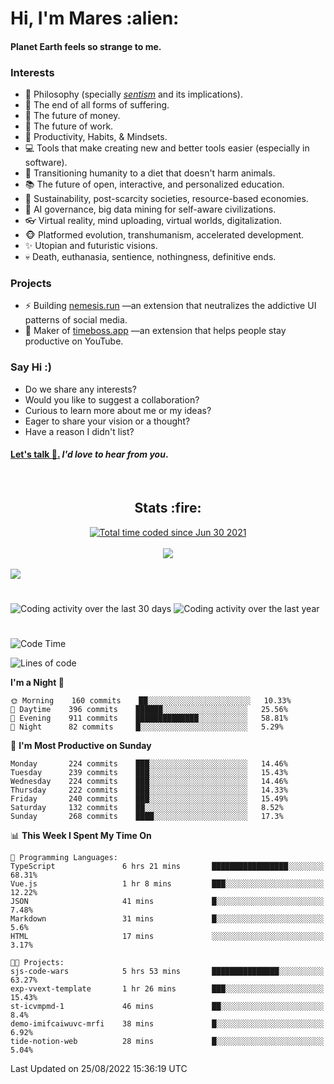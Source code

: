 <h1>Hi, I'm Mares :alien:</h1>

#### Planet Earth feels so strange to me.

### **Interests**

- 🌊 Philosophy (specially [_sentism_][sentismmedium] and its implications).
- 🎯 The end of all forms of suffering.
- 💸 The future of money.
- 💼 The future of work.
- 🧠 Productivity, Habits, & Mindsets.
- 💻 Tools that make creating new and better tools easier (especially in software).
- 🥗 Transitioning humanity to a diet that doesn't harm animals.
- 📚 The future of open, interactive, and personalized education.
- 🌱 Sustainability, post-scarcity societies, resource-based economies.
- 🤖 AI governance, big data mining for self-aware civilizations.
- 👓 Virtual reality, mind uploading, virtual worlds, digitalization.
- 🐵 Platformed evolution, transhumanism, accelerated development.
- ✨ Utopian and futuristic visions.
- 💀 Death, euthanasia, sentience, nothingness, definitive ends.


### **Projects**

- ⚡ Building [nemesis.run](https://chrome.google.com/webstore/detail/nemesis-%E2%80%93-humane-design-f/blfbbifgjgikekfochleknjcopefifgo?hl=en) —an extension that neutralizes the addictive UI patterns of social media.
- 💎 Maker of [timeboss.app](https://timeboss.app) —an extension that helps people stay productive on YouTube.


### **Say Hi :)**

- Do we share any interests?
- Would you like to suggest a collaboration?
- Curious to learn more about me or my ideas?
- Eager to share your vision or a thought?
- Have a reason I didn't list?

#### [Let's talk :wave:.](mailto:mareszhar@gmail.com) _I'd love to hear from you_.

[sentismmedium]: https://medium.com/@mareszhar/born-a-prisoner-a-reflection-about-life-its-struggles-and-a-plan-to-escape-d8566ce9b026

<br>

<h2 align="center">Stats :fire:</h2>

<div align="center">
  <a href="https://wakatime.com/@cfdc0e0d-4860-4b62-9ff0-cb659185525e">
    <img src="https://wakatime.com/badge/user/cfdc0e0d-4860-4b62-9ff0-cb659185525e.svg" alt="Total time coded since Jun 30 2021" />
  </a>
</div>

<br>

<!-- 
Add or remove this: 
&dates=B1AAB3FF 
...or this...
&date_format=M%20j%5B%2C%20Y%5D
from the *streak stats URL below* if they get bugged and aren't updating: 
-->

<div align="center">
  <img src="https://github-readme-streak-stats.herokuapp.com?user=mareszhar&theme=black-ice&hide_border=true&stroke=FFFFFF15&ring=DF8FFE&fire=DF8FFE&currStreakLabel=DF8FFE&background=1A232A&currStreakNum=86FFAB&dates=B1AAB3FF&date_format=M%20j%5B%2C%20Y%5D">
</div>

<br>

<img src="https://activity-graph.herokuapp.com/graph?username=mareszhar&theme=nord&bg_color=00000000&color=979797&line=DF8FFE&point=00000000&area=true&hide_border=true">

<br>

<h1></h1>

<img src="https://wakatime.com/share/@mares/5df0ff02-9c79-41b4-b540-51dc9c65a57b.svg" alt="Coding activity over the last 30 days" />
<img src="https://wakatime.com/share/@mares/ea89ba71-f374-40af-930c-e0655909fe37.svg" alt="Coding activity over the last year" />

<h1></h1>

<!--START_SECTION:waka-->
![Code Time](http://img.shields.io/badge/Code%20Time-596%20hrs%2014%20mins-blue)

![Lines of code](https://img.shields.io/badge/From%20Hello%20World%20I%27ve%20Written-168%20Thousand%20lines%20of%20code-blue)

**I'm a Night 🦉** 

```text
🌞 Morning    160 commits    ██░░░░░░░░░░░░░░░░░░░░░░░   10.33% 
🌆 Daytime    396 commits    ██████░░░░░░░░░░░░░░░░░░░   25.56% 
🌃 Evening    911 commits    ██████████████░░░░░░░░░░░   58.81% 
🌙 Night      82 commits     █░░░░░░░░░░░░░░░░░░░░░░░░   5.29%

```
📅 **I'm Most Productive on Sunday** 

```text
Monday       224 commits    ███░░░░░░░░░░░░░░░░░░░░░░   14.46% 
Tuesday      239 commits    ███░░░░░░░░░░░░░░░░░░░░░░   15.43% 
Wednesday    224 commits    ███░░░░░░░░░░░░░░░░░░░░░░   14.46% 
Thursday     222 commits    ███░░░░░░░░░░░░░░░░░░░░░░   14.33% 
Friday       240 commits    ███░░░░░░░░░░░░░░░░░░░░░░   15.49% 
Saturday     132 commits    ██░░░░░░░░░░░░░░░░░░░░░░░   8.52% 
Sunday       268 commits    ████░░░░░░░░░░░░░░░░░░░░░   17.3%

```


📊 **This Week I Spent My Time On** 

```text
💬 Programming Languages: 
TypeScript               6 hrs 21 mins       █████████████████░░░░░░░░   68.31% 
Vue.js                   1 hr 8 mins         ███░░░░░░░░░░░░░░░░░░░░░░   12.22% 
JSON                     41 mins             █░░░░░░░░░░░░░░░░░░░░░░░░   7.48% 
Markdown                 31 mins             █░░░░░░░░░░░░░░░░░░░░░░░░   5.6% 
HTML                     17 mins             ░░░░░░░░░░░░░░░░░░░░░░░░░   3.17%

🐱‍💻 Projects: 
sjs-code-wars            5 hrs 53 mins       ███████████████░░░░░░░░░░   63.27% 
exp-vvext-template       1 hr 26 mins        ███░░░░░░░░░░░░░░░░░░░░░░   15.43% 
st-icvmpmd-1             46 mins             ██░░░░░░░░░░░░░░░░░░░░░░░   8.4% 
demo-imifcaiwuvc-mrfi    38 mins             █░░░░░░░░░░░░░░░░░░░░░░░░   6.92% 
tide-notion-web          28 mins             █░░░░░░░░░░░░░░░░░░░░░░░░   5.04%

```


 Last Updated on 25/08/2022 15:36:19 UTC
<!--END_SECTION:waka-->
